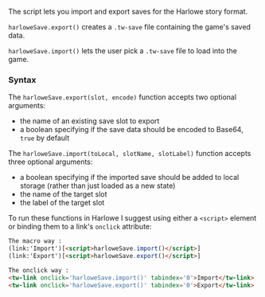 The script lets you import and export saves for the Harlowe story format.

`harloweSave.export()` creates a `.tw-save` file containing the game's saved data.

`harloweSave.import()` lets the user pick a `.tw-save` file to load into the game.

### Syntax

The `harloweSave.export(slot, encode)` function accepts two optional arguments:
- the name of an existing save slot to export
- a boolean specifying if the save data should be encoded to Base64, `true` by default

The `harloweSave.import(toLocal, slotName, slotLabel)` function accepts three optional arguments:
- a boolean specifying if the imported save should be added to local storage (rather than just loaded as a new state)
- the name of the target slot
- the label of the target slot

To run these functions in Harlowe I suggest using either a `<script>` element or binding them to a link's `onclick` attribute:
```html
The macro way :
(link:'Import')[<script>harloweSave.import()</script>]
(link:'Export')[<script>harloweSave.export()</script>]

The onclick way :
<tw-link onclick='harloweSave.import()' tabindex='0'>Import</tw-link>
<tw-link onclick='harloweSave.export()' tabindex='0'>Export</tw-link>
```